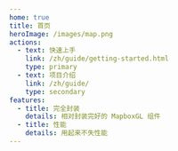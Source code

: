 ```yaml
---
home: true
title: 首页
heroImage: /images/map.png
actions:
  - text: 快速上手
    link: /zh/guide/getting-started.html
    type: primary
  - text: 项目介绍
    link: /zh/guide/
    type: secondary
features:
  - title: 完全封装
    details: 相对封装完好的 MapboxGL 组件
  - title: 性能
    details: 用起来不失性能
---
```

